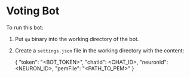 Voting Bot
==========

To run this bot:

1. Put `qu` binary into the working directory of the bot.
2. Create a `settings.json` file in the working directory with the content:

    {
        "token": "<BOT_TOKEN>",
        "chatId": <CHAT_ID>,
        "neuronId": <NEURON_ID>,
        "pemFile": "<PATH_TO_PEM>"
    }
